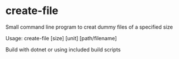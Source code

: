 # create-file
Small command line program to creat dummy files of a specified size

Usage: create-file [size] [unit] [path/filename]

Build with dotnet or using included build scripts
